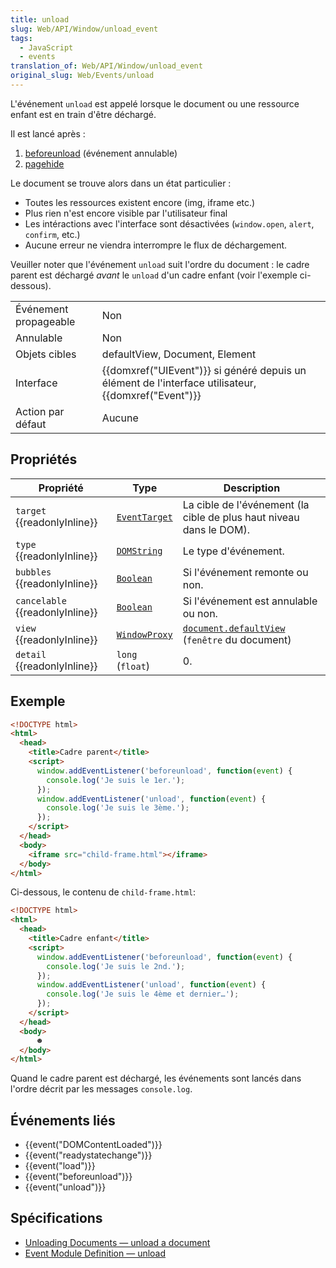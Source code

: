 ```yaml
---
title: unload
slug: Web/API/Window/unload_event
tags:
  - JavaScript
  - events
translation_of: Web/API/Window/unload_event
original_slug: Web/Events/unload
---
```

L'événement `unload` est appelé lorsque le document ou une ressource enfant est en train d'être déchargé.

Il est lancé après :

1.  [beforeunload](/en-US/docs/Mozilla_event_reference/beforeunload) (événement annulable)
2.  [pagehide](/en-US/docs/Mozilla_event_reference/pagehide)

Le document se trouve alors dans un état particulier&nbsp;:

- Toutes les ressources existent encore (img, iframe etc.)
- Plus rien n'est encore visible par l'utilisateur final
- Les intéractions avec l'interface sont désactivées (`window.open`, `alert`, `confirm`, etc.)
- Aucune erreur ne viendra interrompre le flux de déchargement.

Veuiller noter que l'événement `unload` suit l'ordre du document : le cadre parent est déchargé *avant* le `unload` d'un cadre enfant (voir l'exemple ci-dessous).

<table class="properties">
  <tbody>
    <tr>
      <td>Événement propageable</td>
      <td>Non</td>
    </tr>
    <tr>
      <td>Annulable</td>
      <td>Non</td>
    </tr>
    <tr>
      <td>Objets cibles</td>
      <td>defaultView, Document, Element</td>
    </tr>
    <tr>
      <td>Interface</td>
      <td>
        {{domxref("UIEvent")}} si généré depuis un élément de l'interface
        utilisateur, {{domxref("Event")}}
      </td>
    </tr>
    <tr>
      <td>Action par défaut</td>
      <td>Aucune</td>
    </tr>
  </tbody>
</table>

## Propriétés

| Propriété                             | Type                                             | Description                                                                                |
| ------------------------------------- | ------------------------------------------------ | ------------------------------------------------------------------------------------------ |
| `target` {{readonlyInline}}     | [`EventTarget`](/en-US/docs/Web/API/EventTarget) | La cible de l'événement (la cible de plus haut niveau dans le DOM).                        |
| `type` {{readonlyInline}}       | [`DOMString`](/en-US/docs/Web/API/DOMString)     | Le type d'événement.                                                                       |
| `bubbles` {{readonlyInline}}    | [`Boolean`](/en-US/docs/Web/API/Boolean)         | Si l'événement remonte ou non.                                                             |
| `cancelable` {{readonlyInline}} | [`Boolean`](/en-US/docs/Web/API/Boolean)         | Si l'événement est annulable ou non.                                                       |
| `view` {{readonlyInline}}       | [`WindowProxy`](/en-US/docs/Web/API/WindowProxy) | [`document.defaultView`](/en-US/docs/Web/API/Document/defaultView) (`fenêtre` du document) |
| `detail` {{readonlyInline}}     | `long` (`float`)                                 | 0.                                                                                         |

## Exemple

```html
<!DOCTYPE html>
<html>
  <head>
    <title>Cadre parent</title>
    <script>
      window.addEventListener('beforeunload', function(event) {
        console.log('Je suis le 1er.');
      });
      window.addEventListener('unload', function(event) {
        console.log('Je suis le 3ème.');
      });
    </script>
  </head>
  <body>
    <iframe src="child-frame.html"></iframe>
  </body>
</html>
```

Ci-dessous, le contenu de `child-frame.html`:

```html
<!DOCTYPE html>
<html>
  <head>
    <title>Cadre enfant</title>
    <script>
      window.addEventListener('beforeunload', function(event) {
        console.log('Je suis le 2nd.');
      });
      window.addEventListener('unload', function(event) {
        console.log('Je suis le 4ème et dernier…');
      });
    </script>
  </head>
  <body>
      ☻
  </body>
</html>
```

Quand le cadre parent est déchargé, les événements sont lancés dans l'ordre décrit par les messages `console.log`.

## Événements liés

- {{event("DOMContentLoaded")}}
- {{event("readystatechange")}}
- {{event("load")}}
- {{event("beforeunload")}}
- {{event("unload")}}

## Spécifications

- [Unloading Documents — unload a document](https://html.spec.whatwg.org/multipage/browsers.html#unloading-documents)
- [Event Module Definition — unload](http://www.w3.org/TR/DOM-Level-3-Events/#event-type-unload)
